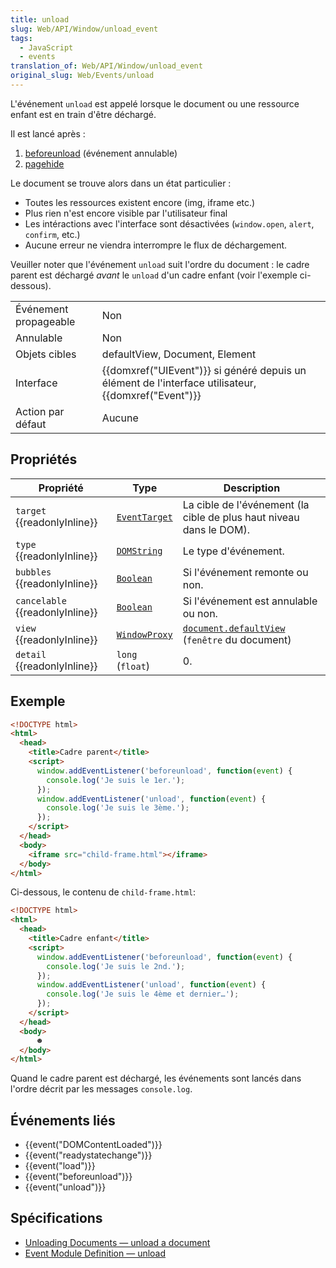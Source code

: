 ```yaml
---
title: unload
slug: Web/API/Window/unload_event
tags:
  - JavaScript
  - events
translation_of: Web/API/Window/unload_event
original_slug: Web/Events/unload
---
```

L'événement `unload` est appelé lorsque le document ou une ressource enfant est en train d'être déchargé.

Il est lancé après :

1.  [beforeunload](/en-US/docs/Mozilla_event_reference/beforeunload) (événement annulable)
2.  [pagehide](/en-US/docs/Mozilla_event_reference/pagehide)

Le document se trouve alors dans un état particulier&nbsp;:

- Toutes les ressources existent encore (img, iframe etc.)
- Plus rien n'est encore visible par l'utilisateur final
- Les intéractions avec l'interface sont désactivées (`window.open`, `alert`, `confirm`, etc.)
- Aucune erreur ne viendra interrompre le flux de déchargement.

Veuiller noter que l'événement `unload` suit l'ordre du document : le cadre parent est déchargé *avant* le `unload` d'un cadre enfant (voir l'exemple ci-dessous).

<table class="properties">
  <tbody>
    <tr>
      <td>Événement propageable</td>
      <td>Non</td>
    </tr>
    <tr>
      <td>Annulable</td>
      <td>Non</td>
    </tr>
    <tr>
      <td>Objets cibles</td>
      <td>defaultView, Document, Element</td>
    </tr>
    <tr>
      <td>Interface</td>
      <td>
        {{domxref("UIEvent")}} si généré depuis un élément de l'interface
        utilisateur, {{domxref("Event")}}
      </td>
    </tr>
    <tr>
      <td>Action par défaut</td>
      <td>Aucune</td>
    </tr>
  </tbody>
</table>

## Propriétés

| Propriété                             | Type                                             | Description                                                                                |
| ------------------------------------- | ------------------------------------------------ | ------------------------------------------------------------------------------------------ |
| `target` {{readonlyInline}}     | [`EventTarget`](/en-US/docs/Web/API/EventTarget) | La cible de l'événement (la cible de plus haut niveau dans le DOM).                        |
| `type` {{readonlyInline}}       | [`DOMString`](/en-US/docs/Web/API/DOMString)     | Le type d'événement.                                                                       |
| `bubbles` {{readonlyInline}}    | [`Boolean`](/en-US/docs/Web/API/Boolean)         | Si l'événement remonte ou non.                                                             |
| `cancelable` {{readonlyInline}} | [`Boolean`](/en-US/docs/Web/API/Boolean)         | Si l'événement est annulable ou non.                                                       |
| `view` {{readonlyInline}}       | [`WindowProxy`](/en-US/docs/Web/API/WindowProxy) | [`document.defaultView`](/en-US/docs/Web/API/Document/defaultView) (`fenêtre` du document) |
| `detail` {{readonlyInline}}     | `long` (`float`)                                 | 0.                                                                                         |

## Exemple

```html
<!DOCTYPE html>
<html>
  <head>
    <title>Cadre parent</title>
    <script>
      window.addEventListener('beforeunload', function(event) {
        console.log('Je suis le 1er.');
      });
      window.addEventListener('unload', function(event) {
        console.log('Je suis le 3ème.');
      });
    </script>
  </head>
  <body>
    <iframe src="child-frame.html"></iframe>
  </body>
</html>
```

Ci-dessous, le contenu de `child-frame.html`:

```html
<!DOCTYPE html>
<html>
  <head>
    <title>Cadre enfant</title>
    <script>
      window.addEventListener('beforeunload', function(event) {
        console.log('Je suis le 2nd.');
      });
      window.addEventListener('unload', function(event) {
        console.log('Je suis le 4ème et dernier…');
      });
    </script>
  </head>
  <body>
      ☻
  </body>
</html>
```

Quand le cadre parent est déchargé, les événements sont lancés dans l'ordre décrit par les messages `console.log`.

## Événements liés

- {{event("DOMContentLoaded")}}
- {{event("readystatechange")}}
- {{event("load")}}
- {{event("beforeunload")}}
- {{event("unload")}}

## Spécifications

- [Unloading Documents — unload a document](https://html.spec.whatwg.org/multipage/browsers.html#unloading-documents)
- [Event Module Definition — unload](http://www.w3.org/TR/DOM-Level-3-Events/#event-type-unload)
